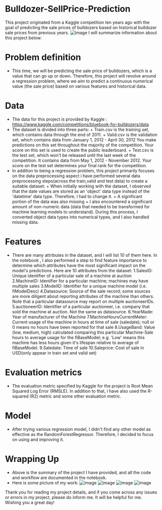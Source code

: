 # Bulldozer-SellPrice-Prediction

This project originated from a Kaggle competition ten years ago with the goal of predicting the sale prices of bulldozers based on historical bulldozer sale prices from previous years.
![image](https://github.com/this1shung/Bulldozer-SellPrice-Prediction/assets/126255184/03761807-10f3-4bda-92df-0c5cfd5f1bfe)
I will summarize information about this project below:
# Problem definition
 - This time, we will be predicting the sale price of bulldozers, which is a value that can go up or down. Therefore, this project will revolve around a regression problem, where we aim to predict a continuous numerical value (the sale price) based on various features and historical data.
# Data
 - The data for this project is provided by Kaggle : https://www.kaggle.com/competitions/bluebook-for-bulldozers/data
 - The dataset is divided into three parts:
       + Train.csv is the training set, which contains data through the end of 2011.
       + Valid.csv is the validation set, which contains data from January 1, 2012 - April 30, 2012 You make predictions on this set throughout the majority of the competition. Your score on this set is used to create the public leaderboard.
       + Test.csv is the test set, which won't be released until the last week of the competition. It contains data from May 1, 2012 - November 2012. Your score on the test set determines your final rank for the competition.
 - In addition to being a regression problem, this project primarily focuses on the data preprocessing aspect i have performed several data preprocessing steps(across the train,valid and test data) to create a suitable dataset:
       + When initially working with the dataset, I observed that the date values are stored as an 'object' data type instead of the 'datetime' data type. Therefore, I had to change it.
       + A significant portion of the data was also missing
       + I also encountered a significant amount of non-numeric data (data that needed to be transformed for machine learning models to understand). During this process, I converted object data types into numerical types, and I also handled missing data.
# Features
 - There are many attributes in the dataset, and I will list 10 of them here. In the notebook , I also performed a step to find feature importance to determine which attributes have the most significant impact on the model's predictions. Here are 10 attributes from the dataset:
        1.SalesID: Unique identifier of a particular sale of a machine at auction
        2.MachineID: Identifier for a particular machine; machines may have multiple sales
        3.ModelID: Identifier for a unique machine model (i.e. fiModelDesc)
        4.Datasource: Source of the sale record; some sources are more diligent about reporting attributes of the machine than others. Note that a particular datasource may report on multiple auctioneerIDs.
        5.auctioneerID: Identifier of a particular auctioneer, i.e. company that sold the machine at auction. Not the same as datasource.
        6.YearMade: Year of manufacturer of the Machine
        7.MachineHoursCurrentMeter: Current usage of the machine in hours at time of sale (saledate); null or 0 means no hours have been reported for that sale
        8.UsageBand: Value (low, medium, high) calculated comparing this particular Machine-Sale hours to average usage for the fiBaseModel; e.g. 'Low' means this machine has less hours given it's lifespan 
        relative to average of fiBaseModel.
        9.Saledate: Time of sale
        10.Saleprice: Cost of sale in USD(only appear in train set and valid set)
# Evaluation metrics
 - The evaluation metric specified by Kaggle for the project is Root Mean Squared Log Error (RMSLE). In addition to that, i have also used the R-squared (R2) metric and some other evaluation metric.
# Model 
 - After trying various regression model, I didn't find any other model as effective as the RandomForestRegressor. Therefore, I decided to focus on using and improving it.
# Wrapping Up 
 - Above is the summary of the project I have provided, and all the code and workflow are documented in the notebook.
 - Here is some picture of my work:
  ![image](https://github.com/this1shung/Bulldozer-SellPrice-Prediction/assets/126255184/358f3900-3165-491b-9d0e-41ad6b872eba)
  ![image](https://github.com/this1shung/Bulldozer-SellPrice-Prediction/assets/126255184/450f8a59-dbdb-4105-a136-3a3f60cf5ffd)
  ![image](https://github.com/this1shung/Bulldozer-SellPrice-Prediction/assets/126255184/f75def63-b62f-49e9-af6b-9b40a6bf64bd)
  ![image](https://github.com/this1shung/Bulldozer-SellPrice-Prediction/assets/126255184/8d5cb423-3210-4704-87f1-00d9e69b5d89)

Thank you for reading my project details, and if you come across any issues or errors in my project, please do inform me. It will be helpful for me. Wishing you a great day!

